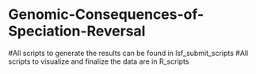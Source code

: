 # Genomic-Consequences-of-Speciation-Reversal
#All scripts to generate the results can be found in lsf_submit_scripts
#All scripts to visualize and finalize the data are in R_scripts
